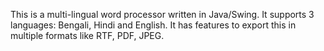 This is a multi-lingual word processor written in Java/Swing. It supports 3 languages: Bengali, Hindi and English. It has features to export this in multiple formats like RTF, PDF, JPEG.
